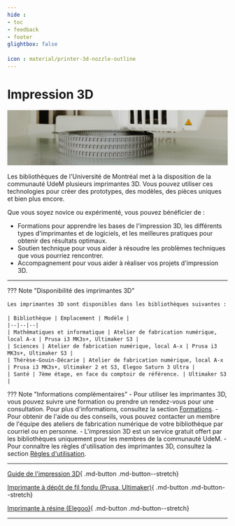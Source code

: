 ```yaml
---
hide : 
- toc
- feedback
- footer
glightbox: false

icon : material/printer-3d-nozzle-outline
---
```


# Impression 3D

![](../images/impression3d.jpg)

Les bibliothèques de l'Université de Montréal met à la disposition de la communauté UdeM plusieurs imprimantes 3D. Vous pouvez utiliser ces technologies pour créer des prototypes, des modèles, des pièces uniques et bien plus encore.

Que vous soyez novice ou expérimenté, vous pouvez bénéficier de :

- Formations pour apprendre les bases de l'impression 3D, les différents types d'imprimantes et de logiciels, et les meilleures pratiques pour obtenir des résultats optimaux.
- Soutien technique pour vous aider à résoudre les problèmes techniques que vous pourriez rencontrer.
- Accompagnement pour vous aider à réaliser vos projets d'impression 3D.

--------

??? Note "Disponibilité des imprimantes 3D"

    Les imprimantes 3D sont disponibles dans les bibliothèques suivantes :

    | Bibliothèque | Emplacement | Modèle |
    |--|--|--|
    | Mathématiques et informatique | Atelier de fabrication numérique, local A-x | Prusa i3 MK3s+, Ultimaker S3 |
    | Sciences | Atelier de fabrication numérique, local A-x | Prusa i3 MK3s+, Ultimaker S3 |
    | Thérèse-Gouin-Décarie | Atelier de fabrication numérique, local A-x | Prusa i3 MK3s+, Ultimaker 2 et S3, Elegoo Saturn 3 Ultra |
    | Santé | 7ème étage, en face du comptoir de référence. | Ultimaker S3 |

??? Note "Informations complémentaires"
    - Pour utiliser les imprimantes 3D, vous pouvez suivre une formation ou prendre un rendez-vous pour une consultation. Pour plus d'informations, consultez la section [Formations](formations.md).
    - Pour obtenir de l'aide ou des conseils, vous pouvez contacter un membre de l'équipe des ateliers de fabrication numérique de votre bibliothèque par courriel ou en personne.
    - L'impression 3D est un service gratuit offert par les bibliothèques uniquement pour les membres de la communauté UdeM.
    - Pour connaître les règles d'utilisation des imprimantes 3D, consultez la section [Règles d'utilisation](regles.md).
  
---------

<div class="grid cards" markdown>

[Guide de l'impression 3D](introduction.md){ .md-button .md-button--stretch} 

[Imprimante à dépôt de fil fondu (Prusa, Ultimaker)](prusa.md){ .md-button .md-button--stretch}

[Imprimante à résine (Elegoo)](ultimaker.md){ .md-button .md-button--stretch}

</div>

--------
